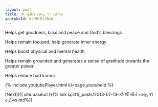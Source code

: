 ```yaml
---
layout: post
title: ૐ મૂંડીને નમહ ૧૧ ટાઈમ્સ
youtubeId: kcDBtBldBzA
---
```

 
 
Helps get goodness, bliss and peace and God's blessings
 
Helps remain focused, help generate inner energy 
 
Helps boost physical and mental health 
 
Helps remain grounded and generates a sense of gratitude towards the greater power 
 
Helps reduce bad karma
 
 
 
 


{% include youtubePlayer.html id=page.youtubeId %}
 
[Next]({{ site.baseurl }}{% link  split1/_posts/2013-07-13-ૐ શીખીને નમહ ૧૧ ટાઈમ્સ.md%})
 
